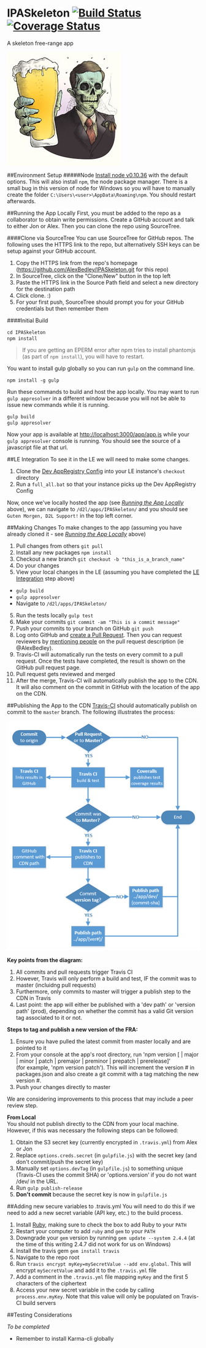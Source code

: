 # IPASkeleton [![Build Status](https://travis-ci.org/AlexBedley/IPASkeleton.svg?branch=master)](https://travis-ci.org/AlexBedley/IPASkeleton) [![Coverage Status](https://coveralls.io/repos/AlexBedley/IPASkeleton/badge.svg?branch=master)](https://coveralls.io/r/AlexBedley/IPASkeleton?branch=master)
A skeleton free-range app

![ipa skeleton logo](ipa-skeleton-logo.jpg)

##Environment Setup
#####Node
[Install node v0.10.36](http://nodejs.org/dist/v0.10.36/node-v0.10.36-x86.msi) with the default options. This will also install `npm`, the node package manager. There is a small bug in this version of node for Windows so you will have to manually create the folder `C:\Users\<user>\AppData\Roaming\npm`. You should restart afterwards.

##Running the App Locally
First, you must be added to the repo as a collaborator to obtain write permissions. Create a GitHub account and talk to either Jon or Alex. Then you can clone the repo using SourceTree.

####Clone via SourceTree
You can use SourceTree for GitHub repos. The following uses the HTTPS link to the repo, but alternatively SSH keys can be setup against your GitHub account.

1. Copy the HTTPS link from the repo's homepage (https://github.com/AlexBedley/IPASkeleton.git for this repo)  
2. In SourceTree, click on the "Clone/New" button in the top left
3. Paste the HTTPS link in the Source Path field and select a new directory for the destination path
4. Click clone. :)
5. For your first push, SourceTree should prompt you for your GitHub credentials but then remember them

####Initial Build

    cd IPASkeleton
    npm install

> If you are getting an EPERM error after npm tries to install phantomjs (as part of `npm install`), you will have to restart.

You want to install gulp globally so you can run `gulp` on the command line.

    npm install -g gulp
Run these commands to build and host the app locally. You may want to run `gulp appresolver` in a different window because you will not be able to issue new commands while it is running.

    gulp build
    gulp appresolver
Now your app is available at [http://localhost:3000/app/app.js](http://localhost:3000/app/app.js) while your `gulp appresolver` console is running. You should see the source of a javascript file at that url.

##LE Integration
To see it in the LE we will need to make some changes.

1. Clone the [Dev AppRegistry Config](https://git.dev.d2l/users/cpacey/repos/lp-devappregistry-config/browse) into your LE instance's `checkout` directory
2. Run a `full_all.bat` so that your instance picks up the Dev AppRegistry Config

Now, once we've locally hosted the app (see [*Running the App Locally*](https://github.com/AlexBedley/IPASkeleton#running-the-app-locally) above), we can navigate to `/d2l/apps/IPASkeleton/` and you should see `Guten Morgen, D2L Support!` in the top left corner.

##Making Changes
To make changes to the app (assuming you have already cloned it - see [*Running the App Locally*](https://github.com/AlexBedley/IPASkeleton#running-the-app-locally) above)

1. Pull changes from others `git pull`
2. Install any new packages `npm install`
3. Checkout a new branch `git checkout -b "this_is_a_branch_name"`
4. Do your changes
5. View your local changes in the LE (assuming you have completed the [LE Integration](https://github.com/AlexBedley/IPASkeleton#le-integration) step above)
  - `gulp build`
  - `gulp appresolver`
  - Navigate to `/d2l/apps/IPASkeleton/`
5. Run the tests locally `gulp test`
6. Make your commits `git commit -am "This is a commit message"`
7. Push your commits to your branch on GitHub `git push`
8. Log onto GitHub and [create a Pull Request](https://help.github.com/articles/creating-a-pull-request/). Then you can request reviewers by [mentioning people](https://github.com/blog/821) on the pull request description (ie @AlexBedley).
9. Travis-CI will automatically run the tests on every commit to a pull request. Once the tests have completed, the result is shown on the GitHub pull request page.
9. Pull request gets reviewed and merged
10. After the merge, Travis-CI will automatically publish the app to the CDN. It will also comment on the commit in GitHub with the location of the app on the CDN.

##Publishing the App to the CDN
[Travis-CI](https://travis-ci.org/AlexBedley/IPASkeleton) should automatically publish on commit to the `master` branch.  The following illustrates the process:

![deploy and publish diagram](deploy-diagram.png)

**Key points from the diagram:**

1. All commits and pull requests trigger Travis CI  
2. However, Travis will only perform a build and test, IF the commit was to master (incluidng pull requests)  
3. Furthermore, only commits to master will trigger a publish step to the CDN in Travis  
4. Last point: the app will either be published with a 'dev path' or 'version path' (prod), depending on whether the commit has a valid Git version tag associated to it or not.

**Steps to tag and publish a new version of the FRA:**

1. Ensure you have pulled the latest commit from master locally and are pointed to it  
2. From your console at the app's root directory, run 'npm version [<newversion> | major | minor | patch | premajor | preminor | prepatch | prerelease]'  
(for example, 'npm version patch').  This will increment the version # in packages.json and also create a git commit with a tag matching the new version #. 
3. Push your changes directly to master

We are considering improvements to this process that may include a peer review step.

**From Local**  
You should not publish directly to the CDN from your local machine.  However, if this was necessary the following steps can be followed:

1. Obtain the S3 secret key (currently encrypted in `.travis.yml`) from Alex or Jon  
2. Replace `options.creds.secret` (in `gulpfile.js`) with the secret key (and don't commit/push the secret key)  
3. Manually set `options.devTag` (in `gulpfile.js`) to something unique (Travis-CI uses the commit SHA) or 'options.version' if you do not want /dev/ in the URL.  
4. Run `gulp publish-release`  
5. **Don't commit** because the secret key is now in `gulpfile.js`

##Adding new secure variables to .travis.yml
You will need to do this if we need to add a new secret variable (API key, etc.) to the build process.

1. Install [Ruby](http://dl.bintray.com/oneclick/rubyinstaller/rubyinstaller-2.2.1.exe?direct), making sure to check the box to add Ruby to your `PATH`
2. Restart your computer to add `ruby` and `gem` to your `PATH`
3. Downgrade your `gem` version by running `gem update --system 2.4.4` (at the time of this writing 2.4.7 did not work for us on Windows)
4. Install the travis gem `gem install travis`
5. Navigate to the repo root
6. Run `travis encrypt myKey=mySecretValue --add env.global`. This will encrypt `mySecretValue` and add it to the `.travis.yml` file
7. Add a comment in the `.travis.yml` file mapping `myKey` and the first 5 characters of the ciphertext
8. Access your new secret variable in the code by calling `process.env.myKey`. Note that this value will only be populated on Travis-CI build servers

##Testing Considerations

*To be completed*
- Remember to install Karma-cli globally

